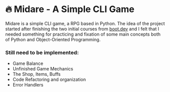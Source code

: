 # :fire: Midare - A Simple CLI Game
Midare is a simple CLI game, a RPG based in Python. The idea of the project started after finishing the two initial courses from [boot.dev](https://www.boot.dev/) and I felt that I needed something for practicing and fixation of some main concepts both of Python and Object-Oriented Programming.

### Still need to be implemented:
- Game Balance
- Unfinished Game Mechanics 
- The Shop, Items, Buffs
- Code Refactoring and organization
- Error Handlers 
